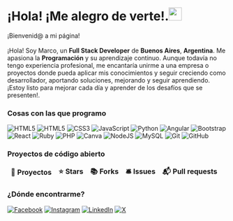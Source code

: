 <h1>¡Hola! ¡Me alegro de verte!.<img src="https://emojis.slackmojis.com/emojis/images/1531849430/4246/blob-sunglasses.gif?1531849430" width="30"/></h1>

<p>¡Bienvenid@ a mi página!</br> </br>¡Hola! Soy Marco, un <b>Full Stack Developer</b> de <b>Buenos Aires</b>, <b>Argentina</b>. Me apasiona la <b>Programación</b> y su aprendizaje continuo. Aunque todavía no tengo experiencia profesional, me encantaría unirme a una empresa o proyectos donde pueda aplicar mis conocimientos y seguir creciendo como desarrollador, aportando soluciones, mejorando y seguir aprendiendo. ¡Estoy listo para mejorar cada día y aprender de los desafíos que se presenten!.

<h3>Cosas con las que programo</h3>

 ![HTML5](https://img.shields.io/badge/html5-%23E34F26.svg?style=for-the-badge&logo=html5&logoColor=white) ![HTML5](https://img.shields.io/badge/html5-%23E34F26.svg?style=for-the-badge&logo=html5&logoColor=white) ![CSS3](https://img.shields.io/badge/css3-%231572B6.svg?style=for-the-badge&logo=css3&logoColor=white) ![JavaScript](https://img.shields.io/badge/javascript-%23323330.svg?style=for-the-badge&logo=javascript&logoColor=%23F7DF1E) ![Python](https://img.shields.io/badge/python-3670A0?style=for-the-badge&logo=python&logoColor=ffdd54) ![Angular](https://img.shields.io/badge/angular-%23DD0031.svg?style=for-the-badge&logo=angular&logoColor=white) ![Bootstrap](https://img.shields.io/badge/bootstrap-%238511FA.svg?style=for-the-badge&logo=bootstrap&logoColor=white) ![React](https://img.shields.io/badge/react-%2320232a.svg?style=for-the-badge&logo=react&logoColor=%2361DAFB) ![Ruby](https://img.shields.io/badge/ruby-%23CC342D.svg?style=for-the-badge&logo=ruby&logoColor=white) ![PHP](https://img.shields.io/badge/php-%23777BB4.svg?style=for-the-badge&logo=php&logoColor=white) ![Canva](https://img.shields.io/badge/Canva-%2300C4CC.svg?style=for-the-badge&logo=Canva&logoColor=white) ![NodeJS](https://img.shields.io/badge/node.js-6DA55F?style=for-the-badge&logo=node.js&logoColor=white) ![MySQL](https://img.shields.io/badge/mysql-4479A1.svg?style=for-the-badge&logo=mysql&logoColor=white) ![Git](https://img.shields.io/badge/git-%23F05033.svg?style=for-the-badge&logo=git&logoColor=white) ![GitHub](https://img.shields.io/badge/github-%23121011.svg?style=for-the-badge&logo=github&logoColor=white)

<h3>Proyectos de código abierto</h3>
<table>
  <thead align="center">
    <tr border: none;>
      <td><b>🎁 Proyectos</b></td>
      <td><b>⭐ Stars</b></td>
      <td><b>📚 Forks</b></td>
      <td><b>🛎 Issues</b></td>
      <td><b>📬 Pull requests</b></td>
    </tr>
  </thead>
  <tbody>

  </tbody>
</table>
<h3>¿Dónde encontrarme?</h3>

[![Facebook](https://img.shields.io/badge/Facebook-%231877F2.svg?logo=Facebook&logoColor=white)](https://www.facebook.com/profile.php?id=100046039086403&locale=es_LA) [![Instagram](https://img.shields.io/badge/Instagram-%23E4405F.svg?logo=Instagram&logoColor=white)](https://www.instagram.com/.marco.c/profilecard/?igsh=MTE0Njd1b3o5YWQxaw==) [![LinkedIn](https://img.shields.io/badge/LinkedIn-%230077B5.svg?logo=linkedin&logoColor=white)](www.linkedin.com/in/marco-cardozo-code) [![X](https://img.shields.io/badge/X-black.svg?logo=X&logoColor=white)](https://x.com/Marcoca00794656) 

  
<!-- Proudly created with GPRM ( https://gprm.itsvg.in ) -->
